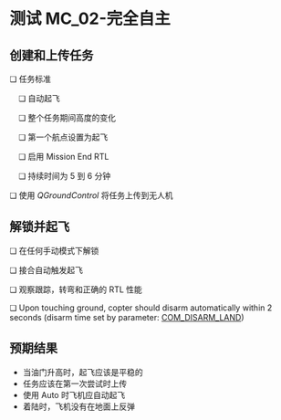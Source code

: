 # 测试 MC_02-完全自主

## 创建和上传任务

❏ 任务标准

&nbsp;&nbsp;&nbsp;&nbsp;❏ 自动起飞

&nbsp;&nbsp;&nbsp;&nbsp;❏ 整个任务期间高度的变化

&nbsp;&nbsp;&nbsp;&nbsp;❏ 第一个航点设置为起飞

&nbsp;&nbsp;&nbsp;&nbsp;❏ 启用 Mission End RTL

&nbsp;&nbsp;&nbsp;&nbsp;❏ 持续时间为 5 到 6 分钟

❏ 使用 *QGroundControl* 将任务上传到无人机

## 解锁并起飞

❏ 在任何手动模式下解锁

❏ 接合自动触发起飞

❏ 观察跟踪，转弯和正确的 RTL 性能

❏ Upon touching ground, copter should disarm automatically within 2 seconds (disarm time set by parameter: [COM_DISARM_LAND](../advanced_config/parameter_reference.md#COM_DISARM_LAND))

## 预期结果

- 当油门升高时，起飞应该是平稳的
- 任务应该在第一次尝试时上传
- 使用 Auto 时飞机应自动起飞
- 着陆时，飞机没有在地面上反弹


<!--
MC_002 - Full autonomous

-   Make sure the auto-disarm is enabled
-   QGC open test1_mission.plan and sync to the vehicle
-   Takeoff from QGC start mission slider
-   Check the vehicle completes the mission
-   Let the vehicle to auto land, take manual control if needed and explain the reason in log description.
-   Check the vehicle disarms by itself.
-->
